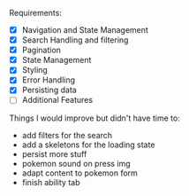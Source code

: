 Requirements:
- [x] Navigation and State Management
- [x] Search Handling and filtering
- [x] Pagination
- [x] State Management
- [x] Styling
- [x] Error Handling
- [x] Persisting data
- [ ] Additional Features

Things I would improve but didn't have time to:
- add filters for the search
- add a skeletons for the loading state
- persist more stuff
- pokemon sound on press img
- adapt content to pokemon form
- finish ability tab